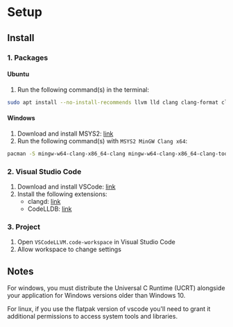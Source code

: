 # Setup

## Install

### 1. Packages

#### Ubuntu

1. Run the following command(s) in the terminal:

```sh
sudo apt install --no-install-recommends llvm lld clang clang-format clang-tidy clangd cmake ninja-build
```

#### Windows

1. Download and install MSYS2: [link](https://github.com/msys2/msys2-installer/releases/latest)
2. Run the following command(s) with `MSYS2 MinGW Clang x64`:

```sh
pacman -S mingw-w64-clang-x86_64-clang mingw-w64-clang-x86_64-clang-tools-extra mingw-w64-clang-x86_64-ninja mingw-w64-clang-x86_64-cmake
```

### 2. Visual Studio Code

1. Download and install VSCode: [link](https://code.visualstudio.com/download)
2. Install the following extensions:
   - clangd: [link](https://marketplace.visualstudio.com/items?itemName=llvm-vs-code-extensions.vscode-clangd)
   - CodeLLDB: [link](https://marketplace.visualstudio.com/items?itemName=vadimcn.vscode-lldb)

### 3. Project

1. Open `VSCodeLLVM.code-workspace` in Visual Studio Code
2. Allow workspace to change settings

## Notes

For windows, you must distribute the Universal C Runtime (UCRT) alongside your
application for Windows versions older than Windows 10.

For linux, if you use the flatpak version of vscode you'll need to grant it
additional permissions to access system tools and libraries.
